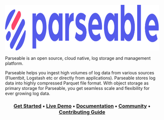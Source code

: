 <p align="center">
  <a href="https://www.parseable.io" target="_blank"><img src="https://raw.githubusercontent.com/parseablehq/.github/main/images/logo.svg" alt="Parseable" width="600" height="150" /></a>
</p>

Parseable is an open source, cloud native, log storage and management platform. 

Parseable helps you ingest high volumes of log data from various sources (Fluentbit, Logstash etc or directly from applications). Parseable stores log data into highly compressed Parquet file format. With object storage as primary storage for Parseable, you get seamless scale and flexibility for ever growing log data.

<h3 align="center">
  <b><a href="https://www.parseable.io/docs/quick-start">Get Started</a></b>
  •
  <a href="https://demo.parseable.io">Live Demo</a>
  •
  <a href="https://www.parseable.io/docs/intro">Documentation</a>
  •
  <a href="https://www.parseable.io/#community">Community</a>
  •
  <a href="https://www.parseable.io/docs/contributing">Contributing Guide</a>
</h3>
